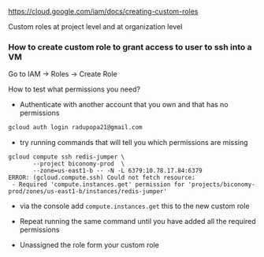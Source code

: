 https://cloud.google.com/iam/docs/creating-custom-roles

Custom roles at project level and at organization level

### How to create custom role to grant access to user to ssh into a VM


Go to IAM -> Roles -> Create Role


How to test what permissions you need?
- Authenticate with another account that you own and that has no permissions
```bash
gcloud auth login radupopa21@gmail.com
```

- try running commands that will tell you which permissions are missing

```
gcloud compute ssh redis-jumper \
       --project biconomy-prod  \
       --zone=us-east1-b -- -N -L 6379:10.78.17.84:6379
ERROR: (gcloud.compute.ssh) Could not fetch resource:
 - Required 'compute.instances.get' permission for 'projects/biconomy-prod/zones/us-east1-b/instances/redis-jumper'

```

- via the console add `compute.instances.get` this to the new custom role

- Repeat running the same command until you have added all the required permissions

- Unassigned the role form your custom role